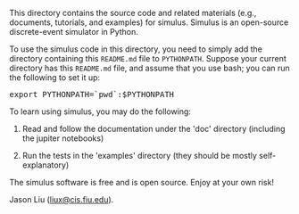 This directory contains the source code and related materials (e.g.,
documents, tutorials, and examples) for simulus. Simulus is an
open-source discrete-event simulator in Python.

To use the simulus code in this directory, you need to simply add the
directory containing this `README.md` file to `PYTHONPATH`. Suppose your
current directory has this `README.md` file, and assume that you use bash;
you can run the following to set it up:

<pre>
export PYTHONPATH=`pwd`:$PYTHONPATH
</pre>

To learn using simulus, you may do the following:

1. Read and follow the documentation under the 'doc' directory
(including the jupiter notebooks)

2. Run the tests in the 'examples' directory (they should be mostly
self-explanatory)

The simulus software is free and is open source. Enjoy at your own risk!

Jason Liu (liux@cis.fiu.edu).
